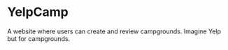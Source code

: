 # YelpCamp
A website where users can create and review campgrounds. Imagine Yelp but for campgrounds.
